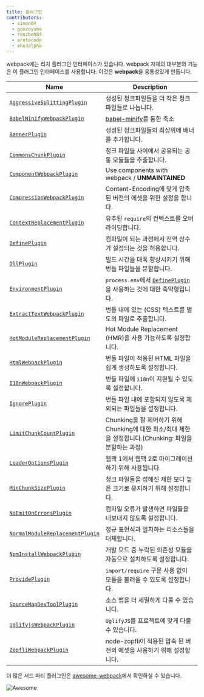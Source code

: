 ```yaml
---
title: 플러그인
contributors:
  - simon04
  - gonzoyumo
  - rouzbeh84
  - aretecode
  - eko3alpha
---
```


webpack에는 리치 플러그인 인터페이스가 있습니다. webpack 자체의 대부분의 기능은 이 플러그인 인터페이스를 사용합니다. 이것은 **webpack**을 융통성있게 만듭니다.


Name                                                     | Description
-------------------------------------------------------- | -----------
[`AggressiveSplittingPlugin`](/plugins/aggressive-splitting-plugin) | 생성된 청크파일들을 더 작은 청크파일들로 나눕니다.
[`BabelMinifyWebpackPlugin`](/plugins/babel-minify-webpack-plugin) | [babel-minify](https://github.com/babel/minify)를 통한 축소
[`BannerPlugin`](/plugins/banner-plugin)                 | 생성된 청크파일들의 최상위에 배너를 추가합니다.
[`CommonsChunkPlugin`](/plugins/commons-chunk-plugin)    | 청크 파일들 사이에서 공유되는 공통 모듈들을 추출합니다.
[`ComponentWebpackPlugin`](/plugins/component-webpack-plugin) | Use components with webpack / __UNMAINTAINED__
[`CompressionWebpackPlugin`](/plugins/compression-webpack-plugin) | Content-Encoding에 맞게 압축 된 버전의 에셋을 위한 설정을 합니다.
[`ContextReplacementPlugin`](/plugins/context-replacement-plugin) | 유추된 `require`의 컨텍스트를 오버라이딩합니다.
[`DefinePlugin`](/plugins/define-plugin)           | 컴파일이 되는 과정에서 전역 상수가 설정되는 것을 허용합니다.
[`DllPlugin`](/plugins/dll-plugin)                 | 빌드 시간을 대폭 향상시키기 위해 번들 파일들을 분할합니다.
[`EnvironmentPlugin`](/plugins/environment-plugin) | `process.env`에서 [`DefinePlugin`](./define-plugin)을 사용하는 것에 대한 축약형입니다.
[`ExtractTextWebpackPlugin`](/plugins/extract-text-webpack-plugin) | 번들 내에 있는 (CSS) 텍스트를 별도의 파일로 추출합니다.
[`HotModuleReplacementPlugin`](/plugins/hot-module-replacement-plugin) | Hot Module Replacement (HMR)을 사용 가능하도록 설정합니다.
[`HtmlWebpackPlugin`](/plugins/html-webpack-plugin)          | 번들 파일이 적용된 HTML 파일을 쉽게 생성하도록 설정합니다.
[`I18nWebpackPlugin`](/plugins/i18n-webpack-plugin)          | 번들 파일에 `i18n`이 지원될 수 있도록 설정합니다.
[`IgnorePlugin`](/plugins/ignore-plugin)                     | 번들 파일 내에 포함되지 않도록 제외되는 파일들을 설정합니다.
[`LimitChunkCountPlugin`](/plugins/limit-chunk-count-plugin) | Chunking을 잘 제어하기 위해 Chunking에 대한 최소/최대 제한을 설정합니다.(Chunking: 파일을 분할하는 과정)
[`LoaderOptionsPlugin`](/plugins/loader-options-plugin)      | 웹팩 1에서 웹팩 2로 마이그레이션 하기 위해 사용됩니다.
[`MinChunkSizePlugin`](/plugins/min-chunk-size-plugin)       | 청크 파일들을 정해진 제한 보다 높은 크기로 유지하기 위해 설정합니다.
[`NoEmitOnErrorsPlugin`](/plugins/no-emit-on-errors-plugin)  | 컴파일 오류가 발생하면 파일들을 내보내지 않도록 설정합니다. 
[`NormalModuleReplacementPlugin`](/plugins/normal-module-replacement-plugin) | 정규 표현식과 일치하는 리소스들을 대체합니다.
[`NpmInstallWebpackPlugin`](/plugins/npm-install-webpack-plugin) | 개발 모드 중 누락된 의존성 모듈을 자동으로 설치하도록 설정합니다.
[`ProvidePlugin`](/plugins/provide-plugin)                       | `import/require` 구문 사용 없이 모듈을 불러올 수 있도록 설정합니다. 
[`SourceMapDevToolPlugin`](/plugins/source-map-dev-tool-plugin)  | 소스 맵을 더 세밀하게 다룰 수 있습니다.
[`UglifyjsWebpackPlugin`](/plugins/uglifyjs-webpack-plugin)      | `UglifyJS`를 프로젝트에 맞게 다룰 수 있습니다.
[`ZopfliWebpackPlugin`](/plugins/zopfli-webpack-plugin)          | node-zopfli이 적용된 압축 된 버전의 에셋을 사용하기 위해 설정합니다.

더 많은 서드 파티 플러그인은 [awesome-webpack](https://github.com/webpack-contrib/awesome-webpack#webpack-plugins)에서 확인하실 수 있습니다.

![Awesome](../assets/awesome-badge.svg)
